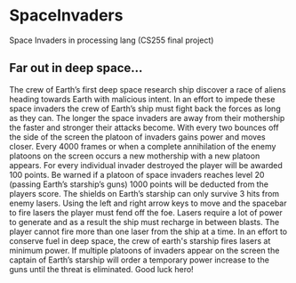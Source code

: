 # SpaceInvaders
Space Invaders in processing lang (CS255 final project) 



## Far out in deep space…
The crew of Earth’s first deep space research ship discover a race of aliens heading towards Earth with malicious intent. In an effort to impede these space invaders the crew of Earth’s ship must fight back the forces as long as they can.  The longer the space invaders are away from their mothership the faster and stronger their attacks become. With every two bounces off the side of the screen the platoon of invaders gains power and moves closer. Every 4000 frames or when a complete annihilation of the enemy platoons on the screen occurs a new mothership with a new platoon appears. For every individual invader destroyed the player will be awarded 100 points. Be warned if a platoon of space invaders reaches level 20 (passing Earth’s starship’s guns) 1000 points will be deducted from the players score. 
The shields on Earth’s starship can only survive 3 hits from enemy lasers. Using the left and right arrow keys to move and the spacebar to fire lasers the player must fend off the foe. Lasers require a lot of power to generate and as a result the ship must recharge in between blasts. The player cannot fire more than one laser from the ship at a time. In an effort to conserve fuel in deep space, the crew of earth's starship fires lasers at minimum power. If multiple platoons of invaders appear on the screen the captain of Earth’s starship will order a temporary power increase to the guns until the threat is eliminated. Good luck hero!